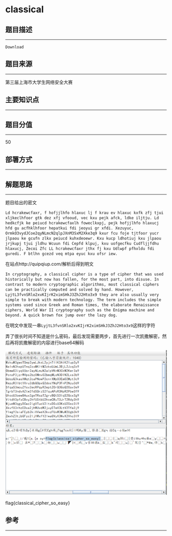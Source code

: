 # classical

## 题目描述
---
```
Download
```

## 题目来源
---
第三届上海市大学生网络安全大赛

## 主要知识点
---


## 题目分值
---
50

## 部署方式
---


## 解题思路
---

题目给出的密文

```
Ld hcrakewcfaxr, f hofjjlhfo hlaxuc lj f krau ev hlaxuc kxfk zfj tjui xljkeclhfoor gtk dez xfj vfooud, vec kxu pejk afck, ldke iljtju. Ld hedkcfjk ke peiucd hcrakewcfaxlh foweclkxpj, pejk hofjjlhfo hlaxucj hfd gu acfhklhfoor hepatkui fdi jeoyui gr xfdi. Xezuyuc, OrmkO3vydJCoe2qyNLmcN2qlpJXnM3SxM2Xke3q9 kxur fcu foje tjtfoor yucr jlpaou ke gcufn zlkx peiucd kuhxdeoewr. Kxu kucp ldhotiuj kxu jlpaou jrjkupj tjui jldhu Wcuun fdi Cepfd klpuj, kxu uofgecfku Cudfljjfdhu hlaxucj, Zecoi Zfc LL hcrakewcfaxr jthx fj kxu Udlwpf pfhxldu fdi guredi. F btlhn gcezd veq mtpa eyuc kxu ofsr iew.
```

在站点http://quipqiup.com/解析后得到明文

```
In cryptography, a classical cipher is a type of cipher that was used historically but now has fallen, for the most part, into disuse. In contrast to modern cryptographic algorithms, most classical ciphers can be practically computed and solved by hand. However, LyjtL3fvnSRlo2xvKIjrK2ximSHkJ3ZhJ2Hto3x9 they are also usually very simple to break with modern technology. The term includes the simple systems used since Greek and Roman times, the elaborate Renaissance ciphers, World War II cryptography such as the Enigma machine and beyond. A quick brown fox jump over the lazy dog.
```

在明文中发现一串`LyjtL3fvnSRlo2xvKIjrK2ximSHkJ3ZhJ2Hto3x9`这样的字符

弄了很长时间不知道是什么密码，最后发现需要两步，首先进行一次凯撒解密，然后再将凯撒解密的内容进行base64解码

![](images/ctf-2021-06-11-16-48-37.png)

flag{classical_cipher_so_easy}

## 参考
---
